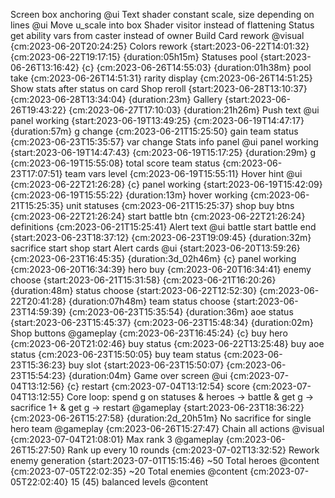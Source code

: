 Screen box anchoring @ui
Text shader constant scale, size depending on lines @ui
Move u_scale into box
Shader visitor instead of flattening
Status get ability vars from caster instead of owner
Build
    Card rework @visual {cm:2023-06-20T20:24:25}
    Colors rework {start:2023-06-22T14:01:32} {cm:2023-06-22T19:17:15} {duration:05h15m}
    Statuses pool {start:2023-06-26T13:16:42} {c} {cm:2023-06-26T14:55:03} {duration:01h38m}
        pool take {cm:2023-06-26T14:51:31}
        rarity display {cm:2023-06-26T14:51:25}
    Show stats after status on card
    Shop reroll {start:2023-06-28T13:10:37} {cm:2023-06-28T13:34:04} {duration:23m}
    Gallery {start:2023-06-26T19:43:22} {cm:2023-06-27T17:10:03} {duration:21h26m}
    Push text @ui
        panel working {start:2023-06-19T13:49:25} {cm:2023-06-19T14:47:17} {duration:57m}
        g change {cm:2023-06-21T15:25:50}
        gain team status {cm:2023-06-23T15:35:57}
        var change
    Stats info panel @ui
        panel working {start:2023-06-19T14:47:43} {cm:2023-06-19T15:17:25} {duration:29m}
        g {cm:2023-06-19T15:55:08}
        total score
        team status {cm:2023-06-23T17:07:51}
        team vars
        level {cm:2023-06-19T15:55:11}
    Hover hint @ui {cm:2023-06-22T21:26:28} {c}
        panel working {start:2023-06-19T15:42:09} {cm:2023-06-19T15:55:22} {duration:13m}
        hover working {cm:2023-06-21T15:25:35}
        unit statuses {cm:2023-06-21T15:25:37}
        shop buy btns {cm:2023-06-22T21:26:24}
        start battle btn {cm:2023-06-22T21:26:24}
        definitions {cm:2023-06-21T15:25:41}
    Alert text @ui
        battle start
        battle end {start:2023-06-23T18:37:12} {cm:2023-06-23T19:09:45} {duration:32m}
        sacrifice start
        shop start
    Alert cards @ui {start:2023-06-20T13:59:26} {cm:2023-06-23T16:45:35} {duration:3d_02h46m} {c}
        panel working {cm:2023-06-20T16:34:39}
        hero buy {cm:2023-06-20T16:34:41}
        enemy choose {start:2023-06-21T15:31:58} {cm:2023-06-21T16:20:26} {duration:48m}
        status choose {start:2023-06-22T12:52:30} {cm:2023-06-22T20:41:28} {duration:07h48m}
        team status choose {start:2023-06-23T14:59:39} {cm:2023-06-23T15:35:54} {duration:36m}
        aoe status {start:2023-06-23T15:45:37} {cm:2023-06-23T15:48:34} {duration:02m}
    Shop buttons @gameplay {cm:2023-06-23T16:45:24} {c}
        buy hero {cm:2023-06-20T21:02:46}
        buy status {cm:2023-06-22T13:25:48}
        buy aoe status {cm:2023-06-23T15:50:05}
        buy team status {cm:2023-06-23T15:36:23}
        buy slot {start:2023-06-23T15:50:07} {cm:2023-06-23T15:54:23} {duration:04m}
    Game over screen @ui {cm:2023-07-04T13:12:56} {c}
        restart {cm:2023-07-04T13:12:54}
        score {cm:2023-07-04T13:12:55}
    Core loop: spend g on statuses & heroes -> battle & get g -> sacrifice 1+ & get g -> restart @gameplay {start:2023-06-23T18:36:22} {cm:2023-06-26T15:27:58} {duration:2d_20h51m}
    No sacrifice for single hero team @gameplay {cm:2023-06-26T15:27:47}
    Chain all actions @visual {cm:2023-07-04T21:08:01}
    Max rank 3 @gameplay {cm:2023-06-26T15:27:50}
    Rank up every 10 rounds {cm:2023-07-02T13:32:52}
    Rework enemy generation {start:2023-07-01T15:15:46}
    ~50 Total heroes @content {cm:2023-07-05T22:02:35}
    ~20 Total enemies @content {cm:2023-07-05T22:02:40}
    15 (45) balanced levels @content

